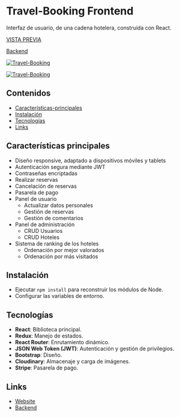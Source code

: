 # Travel-Booking Frontend

Interfaz de usuario, de una cadena hotelera, construida con React.

[VISTA PREVIA](https://travel-booking-carlosbarondev.onrender.com/)

[Backend](https://github.com/carlosbarondev/travel-booking-backend)

[![Travel-Booking](https://res.cloudinary.com/dyi0p8m1g/image/upload/v1649325362/travel-booking/home_gqjvew.png)](https://travel-booking-carlosbarondev.herokuapp.com/)

[![Travel-Booking](https://res.cloudinary.com/dyi0p8m1g/image/upload/v1649325362/travel-booking/hotel_dszsum.png)](https://travel-booking-carlosbarondev.herokuapp.com/)

## Contenidos

- [Características-principales](#Características-principales)
- [Instalación](#Instalación)
- [Tecnologías](#Tecnologías)
- [Links](#Links)

## Características principales

* Diseño responsive, adaptado a dispositivos móviles y tablets
* Autenticación segura mediante JWT
* Contraseñas encriptadas
* Realizar reservas
* Cancelación de reservas
* Pasarela de pago
* Panel de usuario
    - Actualizar datos personales
    - Gestión de reservas
    - Gestión de comentarios
* Panel de administración
    - CRUD Usuarios
    - CRUD Hoteles
* Sistema de ranking de los hoteles
    - Ordenación por mejor valorados
    - Ordenación por más visitados

## Instalación

* Ejecutar `npm install` para reconstruir los módulos de Node.
* Configurar las variables de entorno.

## Tecnologías

* **React**: Biblioteca principal.
* **Redux**: Manejo de estados.
* **React Router**: Enrutamiento dinámico.
* **JSON Web Token (JWT)**: Autenticación y gestión de privilegios.
* **Bootstrap**: Diseño.
* **Cloudinary**: Almacenaje y carga de imágenes.
* **Stripe**: Pasarela de pago.

## Links

* [Website](https://travel-booking-carlosbarondev.onrender.com/)
* [Backend](https://github.com/carlosbarondev/travel-booking-backend)
